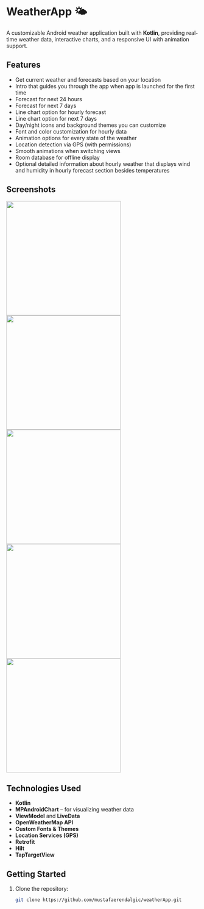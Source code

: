 # WeatherApp 🌤️

A customizable Android weather application built with **Kotlin**, providing real-time weather data, interactive charts, and a responsive UI with animation support.

## Features

-  Get current weather and forecasts based on your location
-  Intro that guides you through the app when app is launched for the first time
-  Forecast for next 24 hours
-  Forecast for next 7 days
-  Line chart option for hourly forecast 
-  Line chart option for next 7 days
-  Day/night icons and background themes you can customize
-  Font and color customization for hourly data
-  Animation options for every state of the weather
-  Location detection via GPS (with permissions)
-  Smooth animations when switching views 
-  Room database for offline display
-  Optional detailed information about hourly weather that displays wind and humidity in hourly forecast section besides temperatures  

## Screenshots

<p float="left">
  <img src="https://github.com/user-attachments/assets/df90f1f6-6b21-4523-837a-de8b5cab7b6c" width="300" style="margin-right:80px;" />
  <img src="https://github.com/user-attachments/assets/b6dd92cf-1bda-4fe0-9f2e-f1da07e990ce" width="300" style="margin-right:80px;" />
  <img src="https://github.com/user-attachments/assets/0a5622a8-0057-4250-ad47-3f6481c21278" width="300" style="margin-right:80px;" />
  <img src="https://github.com/user-attachments/assets/97c075b3-ad47-4752-b29b-41903f67ac92" width="300" style="margin-right:80px;" />
  <img src="https://github.com/user-attachments/assets/82f73d35-e163-4a32-be97-245157d23dcd" width="300" />
</p>


## Technologies Used

- **Kotlin**
- **MPAndroidChart** – for visualizing weather data
- **ViewModel** and **LiveData**
- **OpenWeatherMap API** 
- **Custom Fonts & Themes**
- **Location Services (GPS)**
- **Retrofit**
- **Hilt**
- **TapTargetView**
  

## Getting Started

1. Clone the repository:
   ```bash
   git clone https://github.com/mustafaerendalgic/weatherApp.git
